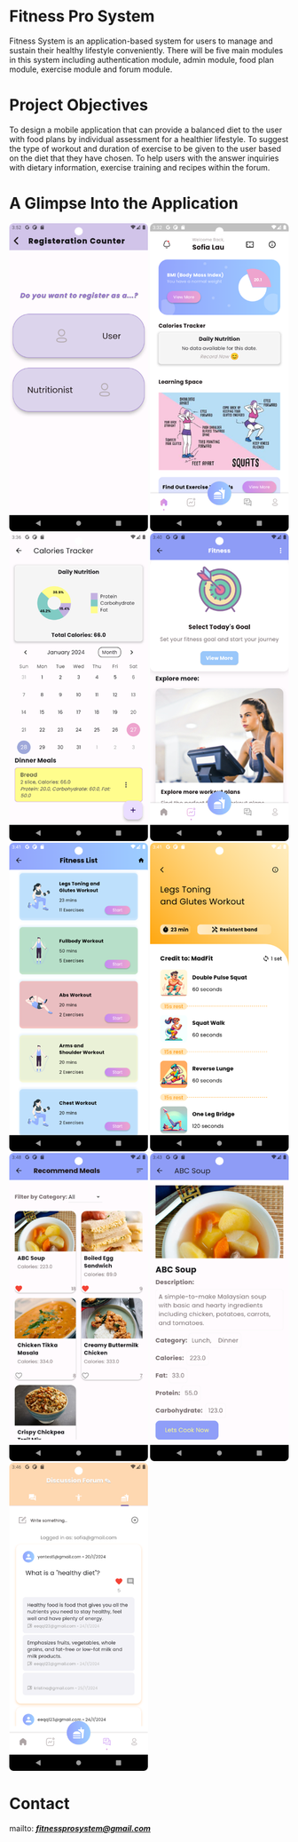 # Fitness Pro System
 
Fitness System is an application-based system for users to manage and sustain their healthy lifestyle conveniently. There will be five main modules in this system including authentication module, admin module, food plan module, exercise module and forum module.


# **Project Objectives**
To design a mobile application that can provide a balanced diet to the user with food plans by individual assessment for a healthier lifestyle.
To suggest the type of workout and duration of exercise to be given to the user based on the diet that they have chosen.
To help users with the answer inquiries with dietary information, exercise training and recipes within the forum. 


# A Glimpse Into the Application
<img src="/assets/images/register_page.png" alt="Image 1" width="250"/> <img src="/assets/images/darshboard_page.png" alt="Image 2" width="250"/> <img src="/assets/images/calories_page.png" alt="Image 3" width="250"/>
<img src="/assets/images/fitness_page.png" alt="Image 1" width="250"/> <img src="/assets/images/fitness_list_page.png" alt="Image 2" width="250"/> <img src="/assets/images/workout_page.png" alt="Image 3" width="250"/>
<img src="/assets/images/meal_page.png" alt="Image 1" width="250"/> <img src="/assets/images/cook_page.png" alt="Image 2" width="250"/> <img src="/assets/images/forum_page.png" alt="Image 3" width="250"/>


# Contact
mailto:  ***fitnessprosystem@gmail.com***

